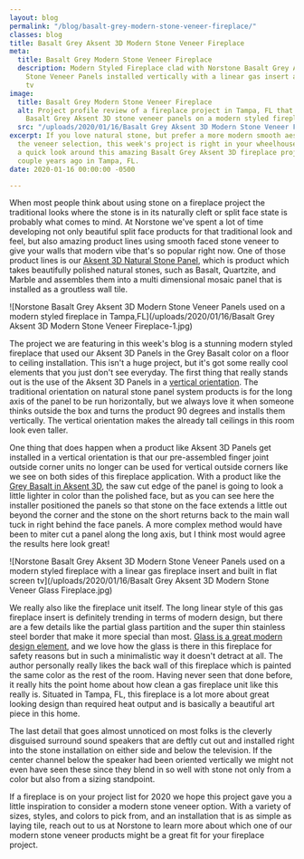 ```yaml
---
layout: blog
permalink: "/blog/basalt-grey-modern-stone-veneer-fireplace/"
classes: blog
title: Basalt Grey Aksent 3D Modern Stone Veneer Fireplace
meta:
  title: Basalt Grey Modern Stone Veneer Fireplace
  description: Modern Styled Fireplace clad with Norstone Basalt Grey Aksent 3D Natural
    Stone Veneer Panels installed vertically with a linear gas insert and built in
    tv
image:
  title: Basalt Grey Modern Stone Veneer Fireplace
  alt: Project profile review of a fireplace project in Tampa, FL that used Norstone
    Basalt Grey Aksent 3D stone veneer panels on a modern styled fireplace
  src: "/uploads/2020/01/16/Basalt Grey Aksent 3D Modern Stone Veneer Fireplace.jpg"
excerpt: If you love natural stone, but prefer a more modern smooth aesthetic for
  the veneer selection, this week's project is right in your wheelhouse.  Let's have
  a quick look around this amazing Basalt Grey Aksent 3D fireplace project done a
  couple years ago in Tampa, FL.
date: 2020-01-16 00:00:00 -0500

---
```

When most people think about using stone on a fireplace project the traditional looks where the stone is in its naturally cleft or split face state is probably what comes to mind. At Norstone we've spent a lot of time developing not only beautiful split face products for that traditional look and feel, but also amazing product lines using smooth faced stone veneer to give your walls that modern vibe that's so popular right now. One of those product lines is our [Aksent 3D Natural Stone Panel](https://www.norstoneusa.com/products/aksent-modern-tiles/), which is product which takes beautifully polished natural stones, such as Basalt, Quartzite, and Marble and assembles them into a multi dimensional mosaic panel that is installed as a groutless wall tile.

![Norstone Basalt Grey Aksent 3D Modern Stone Veneer Panels used on a modern styled fireplace in Tampa,FL](/uploads/2020/01/16/Basalt Grey Aksent 3D Modern Stone Veneer Fireplace-1.jpg)

The project we are featuring in this week's blog is a stunning modern styled fireplace that used our Aksent 3D Panels in the Grey Basalt color on a floor to ceiling installation. This isn't a huge project, but it's got some really cool elements that you just don't see everyday. The first thing that really stands out is the use of the Aksent 3D Panels in a [vertical orientation](https://www.norstoneusa.com/blog/installing-norstone-vertical-orientation/). The traditional orientation on natural stone panel system products is for the long axis of the panel to be run horizontally, but we always love it when someone thinks outside the box and turns the product 90 degrees and installs them vertically. The vertical orientation makes the already tall ceilings in this room look even taller.

One thing that does happen when a product like Aksent 3D Panels get installed in a vertical orientation is that our pre-assembled finger joint outside corner units no longer can be used for vertical outside corners like we see on both sides of this fireplace application. With a product like the [Grey Basalt in Aksent 3D](https://www.norstoneusa.com/products/aksent-modern-tiles/grey/), the saw cut edge of the panel is going to look a little lighter in color than the polished face, but as you can see here the installer positioned the panels so that stone on the face extends a little out beyond the corner and the stone on the short returns back to the main wall tuck in right behind the face panels. A more complex method would have been to miter cut a panel along the long axis, but I think most would agree the results here look great!

![Norstone Basalt Grey Aksent 3D Modern Stone Veneer Panels used on a modern styled fireplace with a linear gas fireplace insert and built in flat screen tv](/uploads/2020/01/16/Basalt Grey Aksent 3D Modern Stone Veneer Glass Fireplace.jpg)

We really also like the fireplace unit itself. The long linear style of this gas fireplace insert is definitely trending in terms of modern design, but there are a few details like the partial glass partition and the super thin stainless steel border that make it more special than most.  [Glass is a great modern design element](https://www.norstoneusa.com/blog/glass-steel-stone-for-modern-homes/), and we love how the glass is there in this fireplace for safety reasons but in such a minimalistic way it doesn't detract at all.  The author personally really likes the back wall of this fireplace which is painted the same color as the rest of the room. Having never seen that done before, it really hits the point home about how clean a gas fireplace unit like this really is. Situated in Tampa, FL, this fireplace is a lot more about great looking design than required heat output and is basically a beautiful art piece in this home.

The last detail that goes almost unnoticed on most folks is the cleverly disguised surround sound speakers that are deftly cut out and installed right into the stone installation on either side and below the television. If the center channel below the speaker had been oriented vertically we might not even have seen these since they blend in so well with stone not only from a color but also from a sizing standpoint.

If a fireplace is on your project list for 2020 we hope this project gave you a little inspiration to consider a modern stone veneer option. With a variety of sizes, styles, and colors to pick from, and an installation that is as simple as laying tile, reach out to us at Norstone to learn more about which one of our modern stone veneer products might be a great fit for your fireplace project.